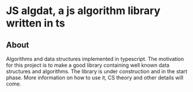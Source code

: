 # JS algdat, a js algorithm library written in ts

## About

Algorithms and data structures implemented in typescript. The motivation for this project is to make a good library containing well known data structures and algorithms. The library is under construction and in the start phase. More information on how to use it, CS theory and other details will come.

